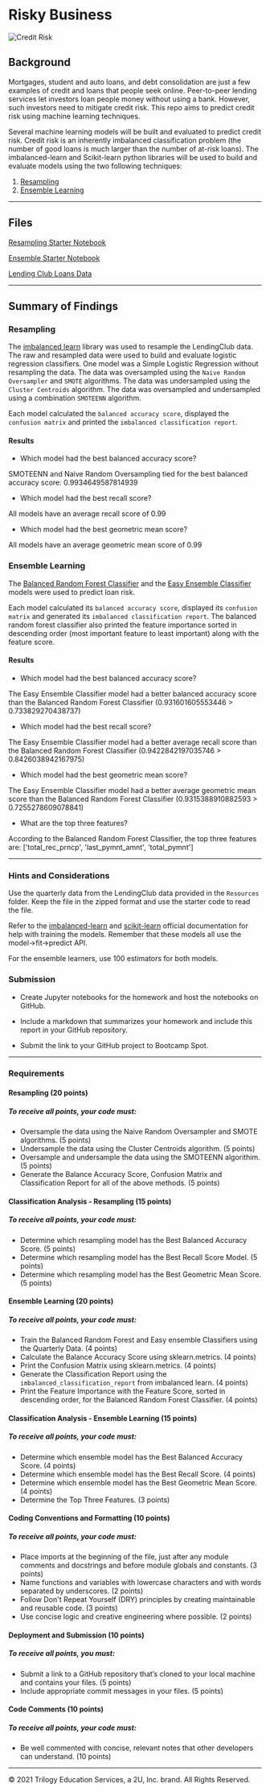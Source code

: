 # Risky Business

![Credit Risk](image/credit-risk.jpg)

## Background

Mortgages, student and auto loans, and debt consolidation are just a few examples of credit and loans that people seek online.
Peer-to-peer lending services let investors loan people money without using a bank.
However, such investors need to mitigate credit risk.
This repo aims to predict credit risk using machine learning techniques.

Several machine learning models will be built and evaluated to predict credit risk.
Credit risk is an inherently imbalanced classification problem (the number of good loans is much larger than the number of at-risk loans).
The imbalanced-learn and Scikit-learn python libraries will be used to build and evaluate models using the two following techniques:

1. [Resampling](#Resampling)
2. [Ensemble Learning](#Ensemble-Learning)

- - -

## Files

[Resampling Starter Notebook](src/credit_risk_resampling.ipynb)

[Ensemble Starter Notebook](src/credit_risk_ensemble.ipynb)

[Lending Club Loans Data](src/Resources/LoanStats_2019Q1.csv.zip)

- - -

## Summary of Findings

### Resampling

The [imbalanced learn](https://imbalanced-learn.readthedocs.io) library was used to resample the LendingClub data.
The raw and resampled data were used to build and evaluate logistic regression classifiers.
One model was a Simple Logistic Regression without resampling the data.
The data was oversampled using the `Naive Random Oversampler` and `SMOTE` algorithms.
The data was undersampled using the `Cluster Centroids` algorithm.
The data was oversampled and undersampled using a combination `SMOTEENN` algorithm.

Each model calculated the `balanced accuracy score`, displayed the `confusion matrix` and printed the `imbalanced classification report`.

#### Results
- Which model had the best balanced accuracy score?

SMOTEENN and Naive Random Oversampling tied for the best
balanced accuracy score: 0.9934649587814939

- Which model had the best recall score?

All models have an average recall score of 0.99

- Which model had the best geometric mean score?

All models have an average geometric mean score of 0.99

### Ensemble Learning

The [Balanced Random Forest Classifier](https://imbalanced-learn.org/stable/references/generated/imblearn.ensemble.BalancedRandomForestClassifier.html) and the [Easy Ensemble Classifier](https://imbalanced-learn.org/stable/references/generated/imblearn.ensemble.EasyEnsembleClassifier.html) models were used to predict loan risk.

Each model calculated its `balanced accuracy score`, displayed its `confusion matrix` and generated its `imbalanced classification report`.
The balanced random forest classifier also printed the feature importance sorted in descending order (most important feature to least important) along with the feature score.

#### Results

* Which model had the best balanced accuracy score?

The Easy Ensemble Classifier model had a better balanced accuracy score than the Balanced Random Forest Classifier (0.931601605553446 > 0.733829270438737)

* Which model had the best recall score?

The Easy Ensemble Classifier model had a better average recall score than the Balanced Random Forest Classifier (0.9422842197035746 > 0.8426038942167975)

* Which model had the best geometric mean score?

The Easy Ensemble Classifier model had a better average geometric mean score than the Balanced Random Forest Classifier (0.9315388910882593 > 0.7255278609078841)

* What are the top three features?

According to the Balanced Random Forest Classifier, the top three features are: ['total_rec_prncp', 'last_pymnt_amnt', 'total_pymnt']

- - -

### Hints and Considerations

Use the quarterly data from the LendingClub data provided in the `Resources` folder. Keep the file in the zipped format and use the starter code to read the file.

Refer to the [imbalanced-learn](https://imbalanced-learn.readthedocs.io/en/stable/) and [scikit-learn](https://scikit-learn.org/stable/) official documentation for help with training the models. Remember that these models all use the model->fit->predict API.

For the ensemble learners, use 100 estimators for both models.

### Submission

* Create Jupyter notebooks for the homework and host the notebooks on GitHub.

* Include a markdown that summarizes your homework and include this report in your GitHub repository.

* Submit the link to your GitHub project to Bootcamp Spot.

- - -

### Requirements

#### Resampling  (20 points)

##### To receive all points, your code must:

* Oversample the data using the Naive Random Oversampler and SMOTE algorithms. (5 points)
* Undersample the data using the Cluster Centroids algorithm. (5 points)
* Oversample and undersample the data using the SMOTEENN algorithim. (5 points)
* Generate the Balance Accuracy Score, Confusion Matrix and Classification Report for all of the above methods. (5 points)
#### Classification Analysis - Resampling  (15 points)

##### To receive all points, your code must:

* Determine which resampling model has the Best Balanced Accuracy Score. (5 points)
* Determine which resampling model has the Best Recall Score Model. (5 points)
* Determine which resampling model has the Best Geometric Mean Score. (5 points)

#### Ensemble Learning  (20 points)

##### To receive all points, your code must:

* Train the Balanced Random Forest and Easy ensemble Classifiers using the Quarterly Data. (4 points)
* Calculate the Balance Accuracy Score using sklearn.metrics. (4 points)
* Print the Confusion Matrix using sklearn.metrics. (4 points)
* Generate the Classification Report using the `imbalanced_classification_report` from imbalanced learn. (4 points)
* Print the Feature Importance with the Feature Score, sorted in descending order, for the Balanced Random Forest Classifier. (4 points)

#### Classification Analysis - Ensemble Learning  (15 points)

##### To receive all points, your code must:

* Determine which ensemble model has the Best Balanced Accuracy Score. (4 points)
* Determine which ensemble model has the Best Recall Score. (4 points)
* Determine which ensemble model has the Best Geometric Mean Score. (4 points)
* Determine the Top Three Features. (3 points)

#### Coding Conventions and Formatting (10 points)

##### To receive all points, your code must:

* Place imports at the beginning of the file, just after any module comments and docstrings and before module globals and constants. (3 points)
* Name functions and variables with lowercase characters and with words separated by underscores. (2 points)
* Follow Don't Repeat Yourself (DRY) principles by creating maintainable and reusable code. (3 points)
* Use concise logic and creative engineering where possible. (2 points)

#### Deployment and Submission (10 points)

##### To receive all points, you must:

* Submit a link to a GitHub repository that’s cloned to your local machine and contains your files. (5 points)
* Include appropriate commit messages in your files. (5 points)

#### Code Comments (10 points)

##### To receive all points, your code must:

* Be well commented with concise, relevant notes that other developers can understand. (10 points)

- - -

© 2021 Trilogy Education Services, a 2U, Inc. brand. All Rights Reserved.
